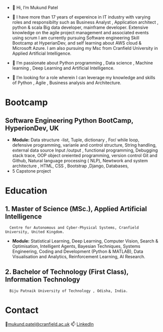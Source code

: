 - 👋 Hi, I’m Mukund Patel 
- 🌱 I have more than 17 years of expereince in IT industry with varying roles and responsibilty such as Business Analyst , Application architect , python & scala  Big data developer, mainframe developer. Extensive knowledge on the agile project management and associated events using scrum
I am currently pursuing Software engineering Skill Bootcamp at  HyperianDev,  and self learning about AWS cloud & Microsoft Azure. 
I am also pursuing my Msc from Cranfield University in Applied Artificial Intelligence.

- 💞️ I’m passionate about Python programming , Data science , Machine learning , Deep Learning and Artificial Intelligence. 
- 👀 I’m looking for a role wherein I can leverage my knowledge and skills of Python , Agile , Business analysis and Architecture. 

# Bootcamp 
## Software Engineering Python BootCamp, HyperionDev, UK
- **Module:** Data structure -list, Tuple, dictionary , For/ while loop, defensive programming, varianle and control structure, String handling, external data source Input /output , functional programming, Debugging stack trace, OOP object oreiented programming, version control Git and Github, Natural language processing ( NLP), Newtwork and system architecture , HTML, CSS , Bootstrap ,Django, Databases, 
- 5 Capstone project 


# Education 
## 1. Master of Science (MSc.), Applied Artificial Intelligence
      Centre for Autonomous and Cyber-Physical Systems, Cranfield University, United Kingdom.

- **Module:** Statistical Learning, Deep Learning, Computer Vision, Search & Optimisation, Intelligent Agents, Bayesian Techniques, Systems Engineering,
          Coding and Development (Python & MATLAB), Data Visualisation and Analytics, Reinforcement Learning, AI Research. 

## 2. Bachelor of Technology (First Class), Information Technology 
      Biju Patnaik University of Technology , Odisha, India.



# Contact
:e-mail:mukund.patel@cranfield.ac.uk
📫 [LinkedIn](https://www.linkedin.com/in/mukundp159357/)

<!---
**MukundPatel13/MukundPatel13** is a ✨ _special_ ✨ repository because its `README.md` (this file) appears on your GitHub profile.
--->
